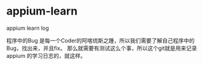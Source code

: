 # appium-learn
appium learn log

程序中的Bug 是每一个Coder的阿喀琉斯之踵，所以我们需要了解自己程序中的Bug，找出来，并且fix。
那么就需要有测试这么个事，所以这个git就是用来记录appium 的学习日志的，就这样。
